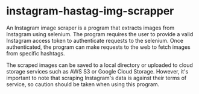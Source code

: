 # instagram-hastag-img-scrapper

An Instagram image scraper is a program that extracts images from Instagram using selenium. The program requires the user to provide a valid Instagram access token to authenticate requests to the selenium. Once authenticated, the program can make requests to the web to fetch images from specific hashtags.

The scraped images can be saved to a local directory or uploaded to cloud storage services such as AWS S3 or Google Cloud Storage. However, it's important to note that scraping Instagram's data is against their terms of service, so caution should be taken when using this program.
